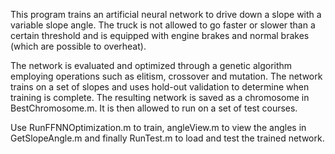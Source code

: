 This program trains an artificial neural network to drive down a slope with a variable slope angle. The truck is not allowed to go faster or slower than a certain threshold and is equipped with engine brakes and normal brakes (which are possible to overheat). 

The network is evaluated and optimized through a genetic algorithm employing operations such as elitism, crossover and mutation. The network trains on a set of slopes and uses hold-out validation to determine when training is complete. The resulting network is saved as a chromosome in BestChromosome.m. It is then allowed to run on a set of test courses.

Use RunFFNNOptimization.m to train, angleView.m to view the angles in GetSlopeAngle.m and finally RunTest.m to load and test the trained network.
